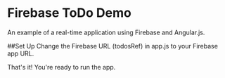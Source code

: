 # Firebase ToDo Demo
An example of a real-time application using Firebase and Angular.js.

 

##Set Up
Change the Firebase URL (todosRef) in app.js to your Firebase app URL.

That's it! You're ready to run the app.
